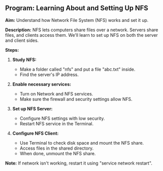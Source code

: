 ## Program: Learning About and Setting Up NFS

**Aim:** Understand how Network File System (NFS) works and set it up.

**Description:** NFS lets computers share files over a network. Servers share files, and clients access them. We'll learn to set up NFS on both the server and client sides.

**Steps:**

1. **Study NFS:**
   - Make a folder called "nfs" and put a file "abc.txt" inside.
   - Find the server's IP address.

2. **Enable necessary services:**
   - Turn on Network and NFS services.
   - Make sure the firewall and security settings allow NFS.

3. **Set up NFS Server:**
   - Configure NFS settings with low security.
   - Restart NFS service in the Terminal.

4. **Configure NFS Client:**
   - Use Terminal to check disk space and mount the NFS share.
   - Access files in the shared directory.
   - When done, unmount the NFS share.

**Note:** If network isn't working, restart it using "service network restart".